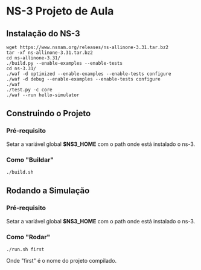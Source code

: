 # NS-3 Projeto de Aula


## Instalação do NS-3

```
wget https://www.nsnam.org/releases/ns-allinone-3.31.tar.bz2  
tar -xf ns-allinone-3.31.tar.bz2  
cd ns-allinone-3.31/  
./build.py --enable-examples --enable-tests  
cd ns-3.31/  
./waf -d optimized --enable-examples --enable-tests configure  
./waf -d debug --enable-examples --enable-tests configure  
./waf  
./test.py -c core  
./waf --run hello-simulator
``` 

## Construindo o Projeto
### Pré-requisito
Setar a variável global **$NS3_HOME** com o path onde está instalado o ns-3.
### Como "Buildar"

```
./build.sh  
```

## Rodando a Simulação
### Pré-requisito
Setar a variável global **$NS3_HOME** com o path onde está instalado o ns-3.
### Como "Rodar"
```
./run.sh first
```

Onde "first" é o nome do projeto compilado.

